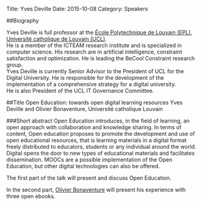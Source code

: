 Title: Yves Deville
Date: 2015-10-08
Category: Speakers

##Biography

Yves Deville is full professor at the [École Polytechnique 
de Louvain (EPL)](http://www.uclouvain.be/epl.html),
[Université catholique de Louvain (UCL)](http://www.uclouvain.be).  
He is a member of the ICTEAM research institute and is 
specialized in computer science.  His research are in artificial 
intelligence, constraint satisfaction and optimization. He is 
leading the BeCool Constraint research group.  
Yves Deville is currently Senior Advisor to the President of 
UCL for the Digital University.  He is responsible for the development 
of the implementation of a comprehensive strategy for a digital university.  
He is also President of the UCL IT Governance Committee.

##Title
Open Education:  towards open digital learning resources
Yves Deville and Olivier Bonaventure, Université catholique Louvain

###Short abstract
Open Education introduces, in the field of learning, an open approach 
with collaboration and knowledge sharing.  In terms of content, 
Open education proposes to promote the development and use of 
open educational resources, that is learning materials in a digital 
format freely distributed to educators, students or any individual 
around the world. Digital opens the door to new types of educational 
materials and facilitates dissemination. MOOCs are a possible 
implementation of the Open Education, but other digital technologies 
can also be offered.

The first part of the talk will present and discuss Open Education.

In the second part, [Olivier Bonaventure]({filename}./OlivierBonaventure.md) will present his experience 
with three open ebooks.  

